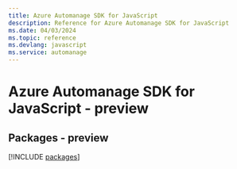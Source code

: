 ```yaml
---
title: Azure Automanage SDK for JavaScript
description: Reference for Azure Automanage SDK for JavaScript
ms.date: 04/03/2024
ms.topic: reference
ms.devlang: javascript
ms.service: automanage
---
```

# Azure Automanage SDK for JavaScript - preview
## Packages - preview
[!INCLUDE [packages](automanage-index.md)]